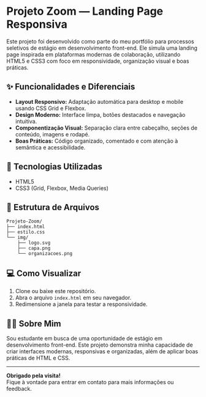 # Projeto Zoom — Landing Page Responsiva

Este projeto foi desenvolvido como parte do meu portfólio para processos seletivos de estágio em desenvolvimento front-end. Ele simula uma landing page inspirada em plataformas modernas de colaboração, utilizando HTML5 e CSS3 com foco em responsividade, organização visual e boas práticas.

## ✨ Funcionalidades e Diferenciais

- **Layout Responsivo:** Adaptação automática para desktop e mobile usando CSS Grid e Flexbox.
- **Design Moderno:** Interface limpa, botões destacados e navegação intuitiva.
- **Componentização Visual:** Separação clara entre cabeçalho, seções de conteúdo, imagens e rodapé.
- **Boas Práticas:** Código organizado, comentado e com atenção à semântica e acessibilidade.

## 🚀 Tecnologias Utilizadas

- HTML5
- CSS3 (Grid, Flexbox, Media Queries)

## 📁 Estrutura de Arquivos

```
Projeto-Zoom/
├── index.html
├── estilo.css
└── img/
    ├── logo.svg
    ├── capa.png
    └── organizacoes.png
```

## 💻 Como Visualizar

1. Clone ou baixe este repositório.
2. Abra o arquivo `index.html` em seu navegador.
3. Redimensione a janela para testar a responsividade.

## 👨‍💻 Sobre Mim

Sou estudante em busca de uma oportunidade de estágio em desenvolvimento front-end. Este projeto demonstra minha capacidade de criar interfaces modernas, responsivas e organizadas, além de aplicar boas práticas de HTML e CSS.

---

**Obrigado pela visita!**  
Fique à vontade para entrar em contato para mais informações ou feedback.
